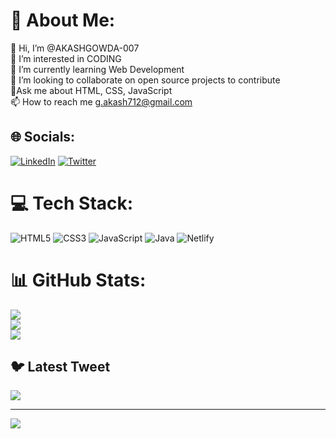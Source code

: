 # 💫 About Me:
👋 Hi, I’m @AKASHGOWDA-007<br>👀 I’m interested in CODING<br>🌱 I’m currently learning Web Development<br>💞️ I’m looking to collaborate on open source projects to contribute<br>💬Ask me about HTML, CSS, JavaScript<br>📫 How to reach me g.akash712@gmail.com


## 🌐 Socials:
[![LinkedIn](https://img.shields.io/badge/LinkedIn-%230077B5.svg?logo=linkedin&logoColor=white)](https://linkedin.com/in/akash712) [![Twitter](https://img.shields.io/badge/Twitter-%231DA1F2.svg?logo=Twitter&logoColor=white)](https://twitter.com/iakashgowda) 

# 💻 Tech Stack:
![HTML5](https://img.shields.io/badge/html5-%23E34F26.svg?style=for-the-badge&logo=html5&logoColor=white) ![CSS3](https://img.shields.io/badge/css3-%231572B6.svg?style=for-the-badge&logo=css3&logoColor=white) ![JavaScript](https://img.shields.io/badge/javascript-%23323330.svg?style=for-the-badge&logo=javascript&logoColor=%23F7DF1E) ![Java](https://img.shields.io/badge/java-%23ED8B00.svg?style=for-the-badge&logo=java&logoColor=white) ![Netlify](https://img.shields.io/badge/netlify-%23000000.svg?style=for-the-badge&logo=netlify&logoColor=#00C7B7)
# 📊 GitHub Stats:
![](https://github-readme-stats.vercel.app/api?username=AKASHGOWDA-007&theme=dark&hide_border=false&include_all_commits=false&count_private=false)<br/>
![](https://github-readme-streak-stats.herokuapp.com/?user=AKASHGOWDA-007&theme=dark&hide_border=false)<br/>
![](https://github-readme-stats.vercel.app/api/top-langs/?username=AKASHGOWDA-007&theme=dark&hide_border=false&include_all_commits=false&count_private=false&layout=compact)

## 🐦 Latest Tweet
[![](https://gtce.itsvg.in/api?username=iakashgowda)](https://github.com/VishwaGauravIn/github-twitter-card-embed)

---
[![](https://visitcount.itsvg.in/api?id=AKASHGOWDA-007&icon=0&color=1)](https://visitcount.itsvg.in)

<!-- Proudly created with GPRM ( https://gprm.itsvg.in ) -->

<!---
AKASHGOWDA-007/AKASHGOWDA-007 is a ✨ special ✨ repository because its `README.md` (this file) appears on your GitHub profile.
You can click the Preview link to take a look at your changes.
--->
